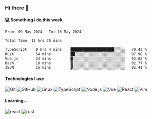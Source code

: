 ### Hi there 👋

#### 💻 Something i do this week

<!--START_SECTION:waka-->

```txt
From: 09 May 2024 - To: 16 May 2024

Total Time: 11 hrs 25 mins

TypeScript    9 hrs 4 mins    ████████████████████░░░░░   79.43 %
Rust          54 mins         ██░░░░░░░░░░░░░░░░░░░░░░░   07.98 %
Vue.js        24 mins         █░░░░░░░░░░░░░░░░░░░░░░░░   03.62 %
Bash          18 mins         ▓░░░░░░░░░░░░░░░░░░░░░░░░   02.77 %
JSON          16 mins         ▓░░░░░░░░░░░░░░░░░░░░░░░░   02.41 %
```

<!--END_SECTION:waka-->


#### Technologies I use
![Git](https://img.shields.io/badge/-Git-222222?style=flat&logo=git&logoColor=F05032)
![GitHub](https://img.shields.io/badge/-GitHub-181717?style=flat&logo=github)
![Linux](https://img.shields.io/badge/-Linux-222222?style=flat&logo=linux&logoColor=FCC624)
![TypeScript](https://img.shields.io/badge/-TypeScript-000000?style=flat&logo=typescript)
![Node.js](https://img.shields.io/badge/-Node.js-222222?style=flat&logo=node.js&logoColor=339933)
![Vue](https://img.shields.io/badge/-Vue-222222?style=flat&logo=Vue.js&logoColor=4FC08D)
![React](https://img.shields.io/badge/-React-222222?style=flat&logo=React&logoColor=blue)
![Vim](https://img.shields.io/badge/-Vim-222222?style=flat&logo=Vim&logoColor=green)

#### Learning...
![react](https://img.shields.io/badge/react-18-blue.svg)
![rust](https://img.shields.io/badge/rust-yellow.svg)
